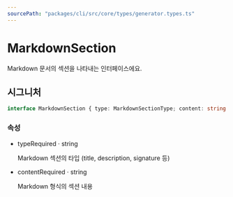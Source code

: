 ```yaml
---
sourcePath: "packages/cli/src/core/types/generator.types.ts"
---
```


# MarkdownSection

 
Markdown 문서의 섹션을 나타내는 인터페이스에요. 


## 시그니처

```typescript
interface MarkdownSection { type: MarkdownSectionType; content: string }
```

### 속성

<ul class="post-parameters-ul">
  <li class="post-parameters-li post-parameters-li-root">
    <span class="post-parameters--name">type</span><span class="post-parameters--required">Required</span> · <span class="post-parameters--type">string</span>
    <br/>
    <p class="post-parameters--description">Markdown 섹션의 타입 (title, description, signature 등)</p>
  </li>
  <li class="post-parameters-li post-parameters-li-root">
    <span class="post-parameters--name">content</span><span class="post-parameters--required">Required</span> · <span class="post-parameters--type">string</span>
    <br/>
    <p class="post-parameters--description">Markdown 형식의 섹션 내용</p>
  </li>
</ul>

